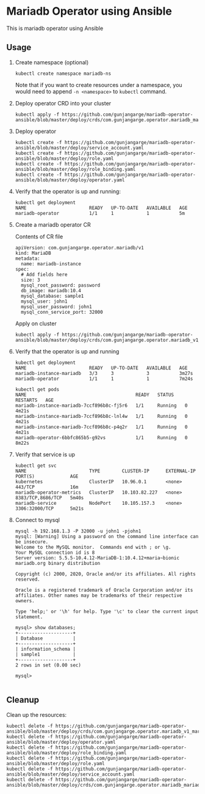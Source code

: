 # Mariadb Operator using Ansible
This is mariadb operator using Ansible

## Usage
1. Create namespace (optional)

    ```kubectl create namespace mariadb-ns```
    
    Note that if you want to create resources under a namespace, you would need to append `-n <namespace>` to `kubectl` command.
    
2. Deploy operator CRD into your cluster

    ```
    kubectl apply -f https://github.com/gunjangarge/mariadb-operator-ansible/blob/master/deploy/crds/com.gunjangarge.operator.mariadb_mariadbs_crd.yaml
    ```
    
3. Deploy operator
    
    ```
    kubectl create -f https://github.com/gunjangarge/mariadb-operator-ansible/blob/master/deploy/service_account.yaml
    kubectl create -f https://github.com/gunjangarge/mariadb-operator-ansible/blob/master/deploy/role.yaml
    kubectl create -f https://github.com/gunjangarge/mariadb-operator-ansible/blob/master/deploy/role_binding.yaml
    kubectl create -f https://github.com/gunjangarge/mariadb-operator-ansible/blob/master/deploy/operator.yaml
    ```

4. Verify that the operator is up and running:

    ```
    kubectl get deployment
    NAME                       READY   UP-TO-DATE   AVAILABLE   AGE
    mariadb-operator           1/1     1            1           5m

    ```

5. Create a mariadb operator CR

    Contents of CR file
    ```
    apiVersion: com.gunjangarge.operator.mariadb/v1
    kind: MariaDB
    metadata:
      name: mariadb-instance
    spec:
      # Add fields here
      size: 3
      mysql_root_password: password
      db_image: mariadb:10.4
      mysql_database: sample1
      mysql_user: john1
      mysql_user_password: john1
      mysql_conn_service_port: 32000
    ```
    
    Apply on cluster
    
    ```
    kubectl apply -f https://github.com/gunjangarge/mariadb-operator-ansible/blob/master/deploy/crds/com.gunjangarge.operator.mariadb_v1_mariadb_cr.yaml
    
    ```

6. Verify that the operator is up and running

    ```
    kubectl get deployment
    NAME                       READY   UP-TO-DATE   AVAILABLE   AGE
    mariadb-instance-mariadb   3/3     3            3           3m27s
    mariadb-operator           1/1     1            1           7m24s

    ```
    ```
    kubectl get pods
    NAME                                        READY   STATUS    RESTARTS   AGE
    mariadb-instance-mariadb-7ccf896b8c-fj5r6   1/1     Running   0          4m21s
    mariadb-instance-mariadb-7ccf896b8c-lnl4w   1/1     Running   0          4m21s
    mariadb-instance-mariadb-7ccf896b8c-p4q2r   1/1     Running   0          4m21s
    mariadb-operator-6bbfc865b5-g92vs           1/1     Running   0          8m22s

    ```
7. Verify that service is up

    ```
    kubectl get svc
    NAME                       TYPE        CLUSTER-IP      EXTERNAL-IP   PORT(S)             AGE
    kubernetes                 ClusterIP   10.96.0.1       <none>        443/TCP             16m
    mariadb-operator-metrics   ClusterIP   10.103.82.227   <none>        8383/TCP,8686/TCP   5m40s
    mariadb-service            NodePort    10.105.157.3    <none>        3306:32000/TCP      5m21s
    ```

8. Connect to mysql

    ```
    mysql -h 192.168.1.3 -P 32000 -u john1 -pjohn1
    mysql: [Warning] Using a password on the command line interface can be insecure.
    Welcome to the MySQL monitor.  Commands end with ; or \g.
    Your MySQL connection id is 8
    Server version: 5.5.5-10.4.12-MariaDB-1:10.4.12+maria~bionic mariadb.org binary distribution

    Copyright (c) 2000, 2020, Oracle and/or its affiliates. All rights reserved.

    Oracle is a registered trademark of Oracle Corporation and/or its
    affiliates. Other names may be trademarks of their respective
    owners.

    Type 'help;' or '\h' for help. Type '\c' to clear the current input statement.

    mysql> show databases;
    +--------------------+
    | Database           |
    +--------------------+
    | information_schema |
    | sample1            |
    +--------------------+
    2 rows in set (0.00 sec)

    mysql> 

    
    ```

## Cleanup
Clean up the resources:

   
    kubectl delete -f https://github.com/gunjangarge/mariadb-operator-ansible/blob/master/deploy/crds/com.gunjangarge.operator.mariadb_v1_mariadb_cr.yaml
    kubectl delete -f https://github.com/gunjangarge/mariadb-operator-ansible/blob/master/deploy/operator.yaml
    kubectl delete -f https://github.com/gunjangarge/mariadb-operator-ansible/blob/master/deploy/role_binding.yaml
    kubectl delete -f https://github.com/gunjangarge/mariadb-operator-ansible/blob/master/deploy/role.yaml
    kubectl delete -f https://github.com/gunjangarge/mariadb-operator-ansible/blob/master/deploy/service_account.yaml
    kubectl delete -f https://github.com/gunjangarge/mariadb-operator-ansible/blob/master/deploy/crds/com.gunjangarge.operator.mariadb_mariadbs_crd.yaml
   
